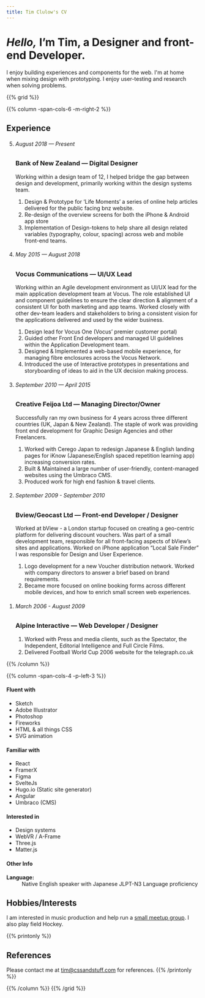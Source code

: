 ```yaml
---
title: Tim Clulow's CV
---
```


# _Hello,_ I’m Tim, a Designer and front-end Developer.

 I enjoy building experiences and components for the web. I'm at home when mixing design with prototyping. I enjoy user-testing and research when solving problems.

{{% grid %}}

{{% column -span-cols-6 -m-right-2 %}}

## Experience

<ol reversed>
<li> 

  ###### _August 2018 — Present_
  ### Bank of New Zealand — Digital Designer
  Working within a design team of 12, I helped bridge the gap between design and development, primarily working within the design systems team.
  1. Design & Prototype for ‘Life Moments’ a series of online help articles delivered for the public facing bnz website.
  1. Re-design of the overview screens for both the iPhone & Android app store
  1. Implementation of Design-tokens to help share all design related variables (typography, colour, spacing) across web and mobile front-end teams.

</li>
<li>

   ###### _May 2015 — August 2018_
   ### Vocus Communications — UI/UX Lead
   Working within an Agile development environment as UI/UX lead for the main application development team at Vocus. The role established UI and component guidelines to ensure the clear direction & alignment of a consistent UI for both marketing and app teams. Worked closely with other dev-team leaders and stakeholders to bring a consistent vision for the applications delivered and used by the wider business.

   1. Design lead for Vocus One (Vocus’ premier customer portal)
   1. Guided other Front End developers and managed UI guidelines within the Application Development team.
   1. Designed & Implemented a web-based mobile experience, for managing fibre enclosures across the Vocus Network.
   1. Introduced the use of Interactive prototypes in presentations and storyboarding of ideas to aid in the UX decision making process.

</li>
<li>

   ###### _September 2010 — April 2015_
   ### Creative Feijoa Ltd — Managing Director/Owner
   Successfully ran my own business for 4 years across three different countries (UK, Japan & New Zealand). The staple of work was providing front end development for Graphic Design Agencies and other Freelancers.

   1. Worked with Cerego Japan to redesign Japanese & English landing pages for iKnow (Japanese/English spaced repetition learning app) increasing conversion rates.
   1. Built & Maintained a large number of user-friendly, content-managed websites using the Umbraco CMS.
   1. Produced work for high end fashion & travel clients.

<li>
   
   ###### _September 2009 - September 2010_
   ### Bview/Geocast Ltd — Front-end Developer / Designer

   Worked at bView - a London startup focused on creating a geo-centric platform for delivering discount vouchers. Was part of a small development team, responsible for all front-facing aspects of bView’s sites and applications.
   Worked on iPhone application “Local Sale Finder” I was responsible for Design and User Experience.

   1. Logo development for a new Voucher distribution network. Worked with company directors to answer a brief based on brand requirements.
   1. Became more focused on online booking forms across different mobile devices, and how to enrich small screen web experiences.

</li>
<li> 

   ###### _March 2006 - August 2009_
   ### Alpine Interactive — Web Developer / Designer

   1. Worked with Press and media clients, such as the Spectator, the Independent, Editorial Intelligence and Full Circle Films.
   1. Delivered Football World Cup 2006 website for the telegraph.co.uk

</li>
</ol>
{{% /column %}}

{{% column -span-cols-4 -p-left-3 %}}

#### Fluent with

- Sketch
- Adobe Illustrator
- Photoshop
- Fireworks
- HTML & all things CSS
- SVG animation

#### Familiar with

- React
- FramerX
- Figma
- SvelteJs
- Hugo.io (Static site generator)
- Angular
- Umbraco (CMS)

#### Interested in

- Design systems
- WebVR / A-Frame
- Three.js
- Matter.js

#### Other Info

<dl>
  <dt><strong>Language:</strong></dt>
  <dd>Native English speaker with Japanese JLPT-N3 Language proficiency</dd>
</dl>

## Hobbies/Interests

I am interested in music production and help run a [small meetup group](https://www.meetup.com/Music-Production-Geeks/). I also play field Hockey.

{{% printonly %}}

## References

Please contact me at [tim@cssandstuff.com](mailto:tim@cssandstuff.com) for references.
{{% /printonly %}}

{{% /column %}}
{{% /grid %}}
